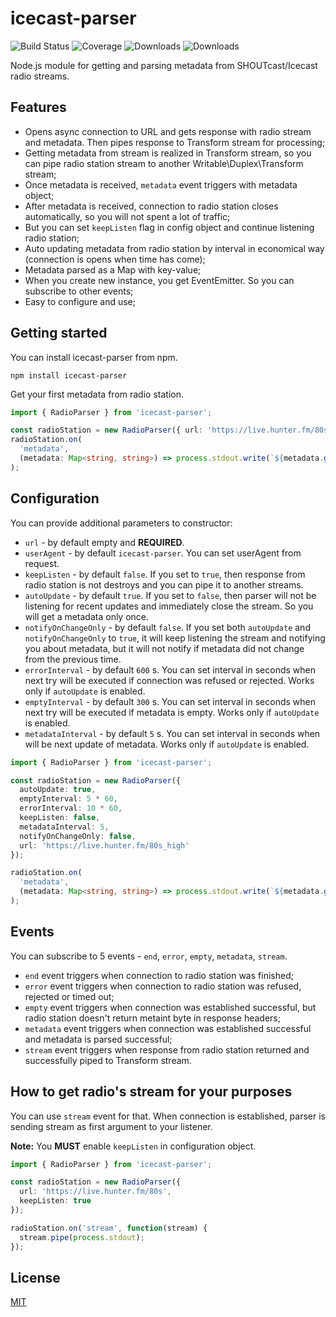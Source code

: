 # icecast-parser

![Build Status](https://img.shields.io/travis/ghaiklor/icecast-parser.svg)
![Coverage](https://img.shields.io/coveralls/ghaiklor/icecast-parser.svg)
![Downloads](https://img.shields.io/npm/dm/icecast-parser.svg)
![Downloads](https://img.shields.io/npm/dt/icecast-parser.svg)

Node.js module for getting and parsing metadata from SHOUTcast/Icecast radio streams.

## Features

- Opens async connection to URL and gets response with radio stream and metadata. Then pipes response to Transform stream for processing;
- Getting metadata from stream is realized in Transform stream, so you can pipe radio station stream to another Writable\Duplex\Transform stream;
- Once metadata is received, `metadata` event triggers with metadata object;
- After metadata is received, connection to radio station closes automatically, so you will not spent a lot of traffic;
- But you can set `keepListen` flag in config object and continue listening radio station;
- Auto updating metadata from radio station by interval in economical way (connection is opens when time has come);
- Metadata parsed as a Map with key-value;
- When you create new instance, you get EventEmitter. So you can subscribe to other events;
- Easy to configure and use;

## Getting started

You can install icecast-parser from npm.

```shell
npm install icecast-parser
```

Get your first metadata from radio station.

```typescript
import { RadioParser } from 'icecast-parser';

const radioStation = new RadioParser({ url: 'https://live.hunter.fm/80s_high' });
radioStation.on(
  'metadata',
  (metadata: Map<string, string>) => process.stdout.write(`${metadata.get('StreamTitle') ?? 'unknown'}\n`)
);
```

## Configuration

You can provide additional parameters to constructor:

- `url` - by default empty and **REQUIRED**.
- `userAgent` - by default `icecast-parser`. You can set userAgent from request.
- `keepListen` - by default `false`. If you set to `true`, then response from radio station is not destroys and you can pipe it to another streams.
- `autoUpdate` - by default `true`. If you set to `false`, then parser will not be listening for recent updates and immediately close the stream. So you will get a metadata only once.
- `notifyOnChangeOnly` - by default `false`. If you set both `autoUpdate` and `notifyOnChangeOnly` to `true`, it will keep listening the stream and notifying you about metadata, but it will not notify if metadata did not change from the previous time.
- `errorInterval` - by default `600` s. You can set interval in seconds when next try will be executed if connection was refused or rejected. Works only if `autoUpdate` is enabled.
- `emptyInterval` - by default `300` s. You can set interval in seconds when next try will be executed if metadata is empty. Works only if `autoUpdate` is enabled.
- `metadataInterval` - by default `5` s. You can set interval in seconds when will be next update of metadata. Works only if `autoUpdate` is enabled.

```typescript
import { RadioParser } from 'icecast-parser';

const radioStation = new RadioParser({
  autoUpdate: true,
  emptyInterval: 5 * 60,
  errorInterval: 10 * 60,
  keepListen: false,
  metadataInterval: 5,
  notifyOnChangeOnly: false,
  url: 'https://live.hunter.fm/80s_high'
});

radioStation.on(
  'metadata',
  (metadata: Map<string, string>) => process.stdout.write(`${metadata.get('StreamTitle') ?? 'unknown'}\n`)
);
```

## Events

You can subscribe to 5 events - `end`, `error`, `empty`, `metadata`, `stream`.

- `end` event triggers when connection to radio station was finished;
- `error` event triggers when connection to radio station was refused, rejected or timed out;
- `empty` event triggers when connection was established successful, but radio station doesn't return metaint byte in response headers;
- `metadata` event triggers when connection was established successful and metadata is parsed successful;
- `stream` event triggers when response from radio station returned and successfully piped to Transform stream.

## How to get radio's stream for your purposes

You can use `stream` event for that.
When connection is established, parser is sending stream as first argument to your listener.

**Note:** You **MUST** enable `keepListen` in configuration object.

```typescript
import { RadioParser } from 'icecast-parser';

const radioStation = new RadioParser({
  url: 'https://live.hunter.fm/80s',
  keepListen: true
});

radioStation.on('stream', function(stream) {
  stream.pipe(process.stdout);
});
```

## License

[MIT](./LICENSE)
